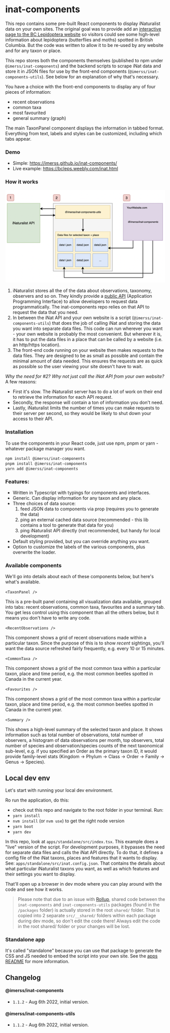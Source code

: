 # inat-components

This repo contains some pre-built React components to display iNaturalist data on your own sites. The original goal was to
provide add an [interactive page to the BC Lepidoptera website](https://bcleps.weebly.com/inat.html) so visitors could 
see some high-level information about lepidoptera (butterflies and moths) spotted in British Columbia. But the code 
was written to allow it to be re-used by any website and for any taxon or place.

This repo stores both the components themselves (published to npm under `@imerss/inat-components`) and the backend
scripts to scrape iNat data and store it in JSON files for use by the front-end components (`@imerss/inat-components-utils`).
See below for an explanation of why that's necessary.

You have a choice with the front-end components to display any of four pieces of information:
- recent observations
- common taxa
- most favourited
- general summary (graph)

The main TaxonPanel component displays the information in tabbed format. Everything from text, labels and styles can be
customized, including which tabs appear.

### Demo

- Simple: https://imerss.github.io/inat-components/
- Live example: https://bcleps.weebly.com/inat.html


### How it works

![diagram](./resources/images/flow-diagram.png)

1. iNaturalist stores all the of the data about observations, taxonomy, observers and so on. They kindly provide a 
[public API](https://api.inaturalist.org/v1/docs/) (Application Programming Interface) to allow developers to request
data programmatically. The inat-components repo relies on that API to request the data that you need.
2. In between the iNat API and your own website is a script (`@imerss/inat-components-utils`) that does the job of calling
iNat and storing the data you want into separate data files. This code can run wherever you want - your own website 
is probably the most convenient. But wherever it is, it has to put the data files in a place that can be called by a
website (i.e. an http/https location).
3. The front-end code running on your website then makes requests to the data files. They are designed to be as small 
as possible and contain the minimal amount of data needed. This ensures the requests are as quick as possible so the 
user viewing your site doesn't have to wait. 

_Why the need for #2? Why not just call the iNat API from your own website?_ A few reasons: 
- First it's slow. The iNaturalist server has to do a lot of work on their end to retrieve the information for each API request. 
- Secondly, the response will contain a ton of information you don't need. 
- Lastly, iNaturalist limits the number of times you can make requests to their server per second, so they would be likely 
to shut down your access to their API.

### Installation

To use the components in your React code, just use npm, pnpm or yarn - whatever package manager you want. 

```
npm install @imerss/inat-components
pnpm install @imerss/inat-components
yarn add @imerss/inat-components
```

### Features:

- Written in Typescript with typings for components and interfaces.
- Generic. Can display information for any taxon and any place.
- Three choices of data source:
    1. feed JSON data to components via prop (requires you to generate the data)
    2. ping an external cached data source (recommended - this lib contains a tool to generate that data for you)
    3. ping iNaturalist API directly (not recommended, but handy for local development)
- Default styling provided, but you can override anything you want.
- Option to customize the labels of the various components, plus overwrite the loader.


### Available components

We'll go into details about each of these components below, but here's what's available.

`<TaxonPanel />`

This is a pre-built panel containing all visualization data available, grouped into tabs: recent observations, common
taxa, favourites and a summary tab. You get less control using this component than all the others below, but it means
you don't have to write any code.

`<RecentObservations />`

This component shows a grid of recent observations made within a particular taxon. Since the purpose of this is to
show _recent_ sightings, you'll want the data source refreshed fairly frequently, e.g. every 10 or 15 minutes.

`<CommonTaxa />`

This component shows a grid of the most common taxa within a particular taxon, place and time period, e.g. the most
common beetles spotted in Canada in the current year.

`<Favourites />`

This component shows a grid of the most common taxa within a particular taxon, place and time period, e.g. the most
common beetles spotted in Canada in the current year.

`<Summary />`

This shows a high-level summary of the selected taxon and place. It shows information such as total number of
observations, total number of observers, a histogram of data observations per month, top observers, total number of
species and observation/species counts of the next taxonomical sub-level, e.g. if you specified an Order as the primary
taxon ID, it would provide family-level stats (Kingdom -> Phylum -> Class -> Order -> Family -> Genus -> Species).


## Local dev env

Let's start with running your local dev environment. 

Ro run the application, do this:
- check out this repo and navigate to the root folder in your terminal. Run:
- `yarn install`
- `nvm install` (or `nvm use`) to get the right node version
- `yarn boot`
- `yarn dev`

In this repo, look at `apps/standalone/src/index.tsx`. This example does a "live" version of the script. For development
purposes, it bypasses the need for separate data files and calls the iNat API directly. To do that, it defines a config
file of the iNat taxons, places and features that it wants to display. See: `apps/standalone/src/inat.config.json`. That
contains the details about what particular iNaturalist taxons you want, as well as which features and their settings
you want to display.

That'll open up a browser in dev mode where you can play around with the code and see how it works.

> Please note that due to an issue with [Rollup](https://github.com/rollup/plugins/issues/1466), shared code between 
the `inat-components` and `inat-components-utils` packages (found in the `/packages` folder) is actually stored in the
root `shared/` folder. That is copied into 2 separate `src/__shared/` folders within each package during dev mode, so 
don't edit the code there! Always edit the code in the root shared/ folder or your changes will be lost.


### Standalone app 

It's called "standalone" because you can use that package to generate the CSS and JS needed to embed the script into
your own site. See the [apps README](./apps/standalone/README.md) for more information.


## Changelog

#### @imerss/inat-components
 
- `1.1.2` - Aug 6th 2022, initial version.

#### @imerss/inat-components-utils

- `1.1.2` - Aug 6th 2022, initial version.

